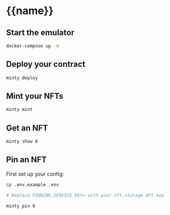 # {{name}}

## Start the emulator

```sh
docker-compose up -d
```

## Deploy your contract

```sh
minty deploy
```

## Mint your NFTs

```sh
minty mint
```

## Get an NFT

```sh
minty show 0
```

## Pin an NFT

First set up your config:

```sh
cp .env.example .env

# Replace PINNING_SERVICE_KEY= with your nft.storage API key
```

```sh
minty pin 0
```
